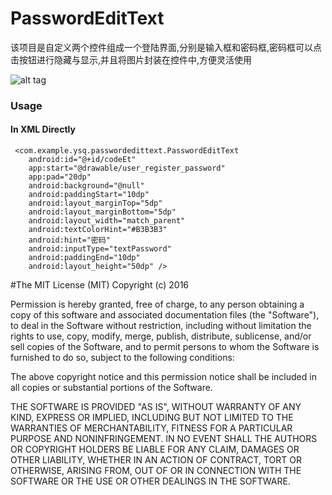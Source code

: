 # PasswordEditText
该项目是自定义两个控件组成一个登陆界面,分别是输入框和密码框,密码框可以点击按钮进行隐藏与显示,并且将图片封装在控件中,方便灵活使用

![alt tag](https://raw.githubusercontent.com/ysq1051838264/PasswordEditText/master/1.gif)

### Usage

#### In XML  Directly

     <com.example.ysq.passwordedittext.PasswordEditText
        android:id="@+id/codeEt"
        app:start="@drawable/user_register_password"
        app:pad="20dp"
        android:background="@null"
        android:paddingStart="10dp"
        android:layout_marginTop="5dp"
        android:layout_marginBottom="5dp"
        android:layout_width="match_parent"
        android:textColorHint="#B3B3B3"
        android:hint="密码"
        android:inputType="textPassword"
        android:paddingEnd="10dp"
        android:layout_height="50dp" />
    
#The MIT License (MIT)
Copyright (c) 2016

Permission is hereby granted, free of charge, to any person obtaining a copy of this software and associated documentation files (the "Software"), to deal in the Software without restriction, including without limitation the rights to use, copy, modify, merge, publish, distribute, sublicense, and/or sell copies of the Software, and to permit persons to whom the Software is furnished to do so, subject to the following conditions:

The above copyright notice and this permission notice shall be included in all copies or substantial portions of the Software.

THE SOFTWARE IS PROVIDED "AS IS", WITHOUT WARRANTY OF ANY KIND, EXPRESS OR IMPLIED, INCLUDING BUT NOT LIMITED TO THE WARRANTIES OF MERCHANTABILITY, FITNESS FOR A PARTICULAR PURPOSE AND NONINFRINGEMENT. IN NO EVENT SHALL THE AUTHORS OR COPYRIGHT HOLDERS BE LIABLE FOR ANY CLAIM, DAMAGES OR OTHER LIABILITY, WHETHER IN AN ACTION OF CONTRACT, TORT OR OTHERWISE, ARISING FROM, OUT OF OR IN CONNECTION WITH THE SOFTWARE OR THE USE OR OTHER DEALINGS IN THE SOFTWARE.
